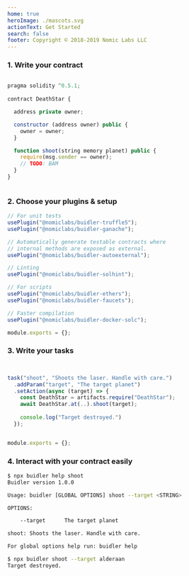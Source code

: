 ```yaml
---
home: true 
heroImage: ./mascots.svg
actionText: Get Started
search: false
footer: Copyright © 2018-2019 Nomic Labs LLC
---
```

<div>

  <div class="example-1">
  <h3>1. Write your contract</h3>

  ```js

  pragma solidity ^0.5.1;
      
  contract DeathStar {

    address private owner;

    constructor (address owner) public {
      owner = owner;
    }

    function shoot(string memory planet) public {
      require(msg.sender == owner);
      // TODO: BAM
    }
  }



  ```

  </div>


  <div class="example-2">
  <h3>2. Choose your plugins & setup</h3>

  ```js
  // For unit tests
  usePlugin("@nomiclabs/buidler-truffle5");
  usePlugin("@nomiclabs/buidler-ganache");

  // Automatically generate testable contracts where
  // internal methods are exposed as external.
  usePlugin("@nomiclabs/buidler-autoexternal");

  // Linting
  usePlugin("@nomiclabs/buidler-solhint");

  // For scripts
  usePlugin("@nomiclabs/buidler-ethers");
  usePlugin("@nomiclabs/buidler-faucets");

  // Faster compilation
  usePlugin("@nomiclabs/buidler-docker-solc");

  module.exports = {};
  ```

  </div>

  <div class="clear"></div>

  <div class="example-3">
  <h3>3. Write your tasks</h3>

  ```js


  task("shoot", "Shoots the laser. Handle with care.")
    .addParam("target", "The target planet")
    .setAction(async (target) => {
      const DeathStar = artifacts.require("DeathStar");
      await DeathStar.at(..).shoot(target);
      
      console.log("Target destroyed.")
    });


  module.exports = {};


  ```

  </div>


  <div class="example-4">
  <h3>4. Interact with your contract easily</h3>

  ```sh
  $ npx buidler help shoot
  Buidler version 1.0.0

  Usage: buidler [GLOBAL OPTIONS] shoot --target <STRING>

  OPTIONS:

      --target      The target planet

  shoot: Shoots the laser. Handle with care.

  For global options help run: buidler help

  $ npx buidler shoot --target alderaan
  Target destroyed.
  ```

  </div>
  <div class="clear"></div>
</div>
